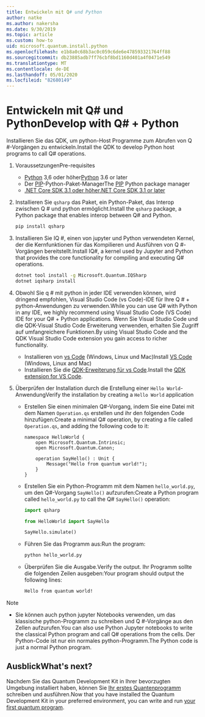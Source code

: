 ```yaml
---
title: Entwickeln mit Q# und Python
author: natke
ms.author: nakersha
ms.date: 9/30/2019
ms.topic: article
ms.custom: how-to
uid: microsoft.quantum.install.python
ms.openlocfilehash: e1b8a0c68b3ac0c059c6de6e478593321764ff88
ms.sourcegitcommit: db23885adb7ff76cbf8bd1160d401a4f0471e549
ms.translationtype: MT
ms.contentlocale: de-DE
ms.lasthandoff: 05/01/2020
ms.locfileid: "82680149"
---
```

# <a name="develop-with-q--python"></a><span data-ttu-id="ea2b7-102">Entwickeln mit Q# und Python</span><span class="sxs-lookup"><span data-stu-id="ea2b7-102">Develop with Q# + Python</span></span>

<span data-ttu-id="ea2b7-103">Installieren Sie das QDK, um python-Host Programme zum Abrufen von Q #-Vorgängen zu entwickeln.</span><span class="sxs-lookup"><span data-stu-id="ea2b7-103">Install the QDK to develop Python host programs to call Q# operations.</span></span>

1. <span data-ttu-id="ea2b7-104">Voraussetzungen</span><span class="sxs-lookup"><span data-stu-id="ea2b7-104">Pre-requisites</span></span>

    - <span data-ttu-id="ea2b7-105">[Python](https://www.python.org/downloads/) 3,6 oder höher</span><span class="sxs-lookup"><span data-stu-id="ea2b7-105">[Python](https://www.python.org/downloads/) 3.6 or later</span></span>
    - <span data-ttu-id="ea2b7-106">Der [PIP](https://pip.pypa.io/en/stable/installing)-Python-Paket-Manager</span><span class="sxs-lookup"><span data-stu-id="ea2b7-106">The [PIP](https://pip.pypa.io/en/stable/installing) Python package manager</span></span>
    - [<span data-ttu-id="ea2b7-107">.NET Core SDK 3.1 oder höher</span><span class="sxs-lookup"><span data-stu-id="ea2b7-107">.NET Core SDK 3.1 or later</span></span>](https://www.microsoft.com/net/download)


1. <span data-ttu-id="ea2b7-108">Installieren Sie `qsharp` das Paket, ein Python-Paket, das Interop zwischen Q # und python ermöglicht.</span><span class="sxs-lookup"><span data-stu-id="ea2b7-108">Install the `qsharp` package, a Python package that enables interop between Q# and Python.</span></span>

    ```bash
    pip install qsharp
    ```

1. <span data-ttu-id="ea2b7-109">Installieren Sie IQ #, einen von jupyter und Python verwendeten Kernel, der die Kernfunktionen für das Kompilieren und Ausführen von Q #-Vorgängen bereitstellt.</span><span class="sxs-lookup"><span data-stu-id="ea2b7-109">Install IQ#, a kernel used by Jupyter and Python that provides the core functionality for compiling and executing Q# operations.</span></span>

    ```bash
    dotnet tool install -g Microsoft.Quantum.IQSharp
    dotnet iqsharp install
    ```
  
1. <span data-ttu-id="ea2b7-110">Obwohl Sie q # mit python in jeder IDE verwenden können, wird dringend empfohlen, Visual Studio Code (vs Code)-IDE für Ihre Q # + python-Anwendungen zu verwenden.</span><span class="sxs-lookup"><span data-stu-id="ea2b7-110">While you can use Q# with Python in any IDE, we highly recommend using Visual Studio Code (VS Code) IDE for your Q# + Python applications.</span></span> <span data-ttu-id="ea2b7-111">Wenn Sie Visual Studio Code und die QDK-Visual Studio Code Erweiterung verwenden, erhalten Sie Zugriff auf umfangreichere Funktionen.</span><span class="sxs-lookup"><span data-stu-id="ea2b7-111">By using Visual Studio Code and the QDK Visual Studio Code extension you gain access to richer functionality.</span></span>

    - <span data-ttu-id="ea2b7-112">Installieren von [vs Code](https://code.visualstudio.com/download) (Windows, Linux und Mac)</span><span class="sxs-lookup"><span data-stu-id="ea2b7-112">Install [VS Code](https://code.visualstudio.com/download) (Windows, Linux and Mac)</span></span>
    - <span data-ttu-id="ea2b7-113">Installieren Sie die [QDK-Erweiterung für vs Code](https://marketplace.visualstudio.com/items?itemName=quantum.quantum-devkit-vscode).</span><span class="sxs-lookup"><span data-stu-id="ea2b7-113">Install the [QDK extension for VS Code](https://marketplace.visualstudio.com/items?itemName=quantum.quantum-devkit-vscode).</span></span>

1. <span data-ttu-id="ea2b7-114">Überprüfen der Installation durch die Erstellung einer `Hello World`-Anwendung</span><span class="sxs-lookup"><span data-stu-id="ea2b7-114">Verify the installation by creating a `Hello World` application</span></span>

    - <span data-ttu-id="ea2b7-115">Erstellen Sie einen minimalen Q#-Vorgang, indem Sie eine Datei mit dem Namen `Operation.qs` erstellen und ihr den folgenden Code hinzufügen:</span><span class="sxs-lookup"><span data-stu-id="ea2b7-115">Create a minimal Q# operation, by creating a file called `Operation.qs`, and adding the following code to it:</span></span>

        ```qsharp
        namespace HelloWorld {
            open Microsoft.Quantum.Intrinsic;
            open Microsoft.Quantum.Canon;

            operation SayHello() : Unit {
                Message("Hello from quantum world!");
            }
        }
        ```

    - <span data-ttu-id="ea2b7-116">Erstellen Sie ein Python-Programm mit dem Namen `hello_world.py`, um den Q#-Vorgang `SayHello()` aufzurufen:</span><span class="sxs-lookup"><span data-stu-id="ea2b7-116">Create a Python program called `hello_world.py` to call the Q# `SayHello()` operation:</span></span>

        ```python
        import qsharp

        from HelloWorld import SayHello

        SayHello.simulate()
        ```

    - <span data-ttu-id="ea2b7-117">Führen Sie das Programm aus:</span><span class="sxs-lookup"><span data-stu-id="ea2b7-117">Run the program:</span></span>

        ```bash
        python hello_world.py
        ```

    - <span data-ttu-id="ea2b7-118">Überprüfen Sie die Ausgabe.</span><span class="sxs-lookup"><span data-stu-id="ea2b7-118">Verify the output.</span></span> <span data-ttu-id="ea2b7-119">Ihr Programm sollte die folgenden Zeilen ausgeben:</span><span class="sxs-lookup"><span data-stu-id="ea2b7-119">Your program should output the following lines:</span></span>

        ```bash
        Hello from quantum world!
       ```


> [!NOTE]
> * <span data-ttu-id="ea2b7-120">Sie können auch python jupyter Notebooks verwenden, um das klassische python-Programm zu schreiben und Q #-Vorgänge aus den Zellen aufzurufen.</span><span class="sxs-lookup"><span data-stu-id="ea2b7-120">You can also use Python Jupyter notebooks to write the classical Python program and call Q# operations from the cells.</span></span> <span data-ttu-id="ea2b7-121">Der Python-Code ist nur ein normales python-Programm.</span><span class="sxs-lookup"><span data-stu-id="ea2b7-121">The Python code is just a normal Python program.</span></span>

## <a name="whats-next"></a><span data-ttu-id="ea2b7-122">Ausblick</span><span class="sxs-lookup"><span data-stu-id="ea2b7-122">What's next?</span></span>

<span data-ttu-id="ea2b7-123">Nachdem Sie das Quantum Development Kit in Ihrer bevorzugten Umgebung installiert haben, können Sie [Ihr erstes Quantenprogramm](xref:microsoft.quantum.write-program) schreiben und ausführen.</span><span class="sxs-lookup"><span data-stu-id="ea2b7-123">Now that you have installed the Quantum Development Kit in your preferred environment, you can write and run [your first quantum program](xref:microsoft.quantum.write-program).</span></span>
